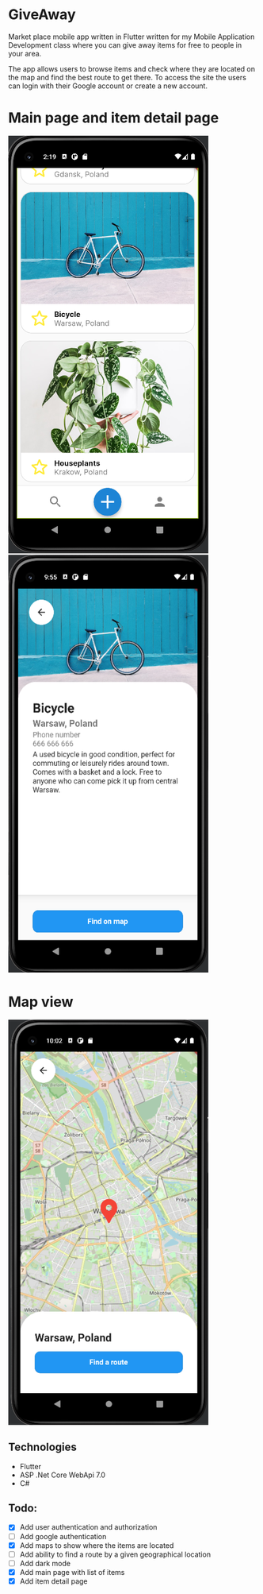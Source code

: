 # GiveAway
Market place mobile app written in Flutter written for my Mobile Application Development class where you can give away items for free to people in your area. 

The app allows users to browse items and check where they are located on the map and find the best route to get there. To access the site the users can login with their Google account or create a new account.

# Main page and item detail page
![alt text](./screenshots/image0.png)![alt text](./screenshots/image1.png)
# Map view
![alt text](./screenshots/image2.png)

## Technologies
* Flutter
* ASP .Net Core WebApi 7.0
* C#

## Todo:
- [x] Add user authentication and authorization 
- [ ] Add google authentication
- [x] Add maps to show where the items are located
- [ ] Add ability to find a route by a given geographical location 
- [ ] Add dark mode
- [x] Add main page with list of items
- [x] Add item detail page
